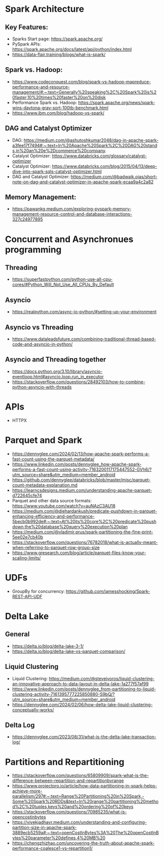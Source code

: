 # Spark Architecture

## Key Features: 
- Sparks Start page: https://spark.apache.org/
- PySpark APIs: https://spark.apache.org/docs/latest/api/python/index.html
- https://data-flair.training/blogs/what-is-spark/

## Spark vs. Hadoop: 
- https://www.codeconquest.com/blog/spark-vs-hadoop-mapreduce-performance-and-resource-management/#:~:text=Generally%20speaking%2C%20Spark%20is%20faster,10%20times%20faster%20on%20disk
- Performance Spark vs. Hadoop: https://spark.apache.org/news/spark-wins-daytona-gray-sort-100tb-benchmark.html
- https://www.ibm.com/blog/hadoop-vs-spark/

## DAG and Catalyst Optimizer

- DAG: https://medium.com/@ashutoshkumar2048/dag-in-apache-spark-a3fee17f7494#:~:text=In%20Apache%20Spark%2C%20DAG%20stands,in%20an%20e%2Dcommerce%20company.
- Catalyst Optimizer: https://www.databricks.com/glossary/catalyst-optimizer
- Catalyst Optimizer: https://www.databricks.com/blog/2015/04/13/deep-dive-into-spark-sqls-catalyst-optimizer.html
- DAG and Catalyst Optimizer: https://medium.com/@badwaik.ojas/short-note-on-dag-and-catalyst-optimizer-in-apache-spark-ecaa9a4c2a82

## Memory Management:
- https://pawankg.medium.com/exploring-pyspark-memory-management-resource-control-and-database-interactions-327c24977895

# Concurrent and Asynchronues programming

## Threading
- https://superfastpython.com/python-use-all-cpu-cores/#Python_Will_Not_Use_All_CPUs_By_Default

## Asyncio
- https://realpython.com/async-io-python/#setting-up-your-environment


## Asyncio vs Threading
- https://www.dataleadsfuture.com/combining-traditional-thread-based-code-and-asyncio-in-python/

## Asyncio and Threading together
- https://docs.python.org/3.10/library/asyncio-eventloop.html#asyncio.loop.run_in_executor
- https://stackoverflow.com/questions/28492103/how-to-combine-python-asyncio-with-threads

# APIs
- HTTPX

# Parquet and Spark
- https://dennyglee.com/2024/02/13/how-apache-spark-performs-a-fast-count-using-the-parquet-metadata/
- https://www.linkedin.com/posts/dennyglee_how-apache-spark-performs-a-fast-count-using-activity-7163200117175447552-GVh6/?utm_source=share&utm_medium=member_android
- https://github.com/dennyglee/databricks/blob/master/misc/parquet-count-metadata-explanation.md
- https://learncsdesigns.medium.com/understanding-apache-parquet-d722645cfe74
- Parquet and other data source formats: https://www.youtube.com/watch?v=auNAzC3AU18
- https://medium.com/@diehardankush/predicate-pushdown-in-parquet-enhancing-efficiency-and-performance-5becb0b992de#:~:text=At%20its%20core%2C%20predicate%20pushdown,the%20database%20query%20execution%20plan
- https://medium.com/@vladimir.prus/spark-partitioning-the-fine-print-5ee02e7cb40b
- https://stackoverflow.com/questions/76782018/what-is-actually-meant-when-referring-to-parquet-row-group-size
- https://www.gresearch.com/blog/article/parquet-files-know-your-scaling-limits/

# UDFs
- GroupBy for concurrency: https://github.com/jamesshocking/Spark-REST-API-UDF

# Delta Lake

## General
- https://delta.io/blog/delta-lake-3-1/
- https://delta.io/blog/delta-lake-vs-parquet-comparison/

## Liquid Clustering
- Liquid Clustering: https://medium.com/@stevejvoros/liquid-clustering-an-innovative-approach-to-data-layout-in-delta-lake-1a277f57af99
- https://www.linkedin.com/posts/dennyglee_from-partitioning-to-liquid-clustering-activity-7161395777225850880-S9bQ/?utm_source=share&utm_medium=member_android
- https://dennyglee.com/2024/02/06/how-delta-lake-liquid-clustering-conceptually-works/

## Delta Log
- https://dennyglee.com/2023/08/31/what-is-the-delta-lake-transaction-log/

# Partitions and Repartitioning
- https://stackoverflow.com/questions/65809909/spark-what-is-the-difference-between-repartition-and-repartitionbyrange
- https://www.projectpro.io/article/how-data-partitioning-in-spark-helps-achieve-more-parallelism/297#:~:text=Range%20Partitioning%20in%20Spark,-Some%20Spark%20RDDs&text=In%20range%20partitioning%20method%2C%20tuples,keys%20and%20ordering%20of%20keys
- https://stackoverflow.com/questions/70985235/what-is-opencostinbytes
- https://vivekjadhavr.medium.com/understanding-and-configuring-partition-size-in-apache-spark-3889ecb5259a#:~:text=openCostInBytes%3A%20The%20openCostInBytes%20parameter%20defines,4%20MB%20
- https://chengzhizhao.com/uncovering-the-truth-about-apache-spark-performance-coalesce1-vs-repartition1/